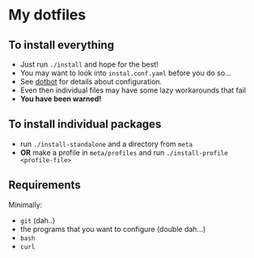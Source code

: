 # My dotfiles

## To install everything

* Just run `./install` and hope for the best!
* You may want to look into `instal.conf.yaml` before you do so...
* See [dotbot](https://github.com/anishathalye/dotbot) for details about configuration.
* Even then individual files may have some lazy workarounds that fail
* __You have been warned!__

## To install individual packages

* run `./install-standalone` and a directory from `meta`
* __OR__ make a profile in `meta/profiles` and run `./install-profile <profile-file>`

## Requirements

Minimally:

* `git` (dah..)
* the programs that you want to configure (double dah...)
* `bash`
* `curl`

